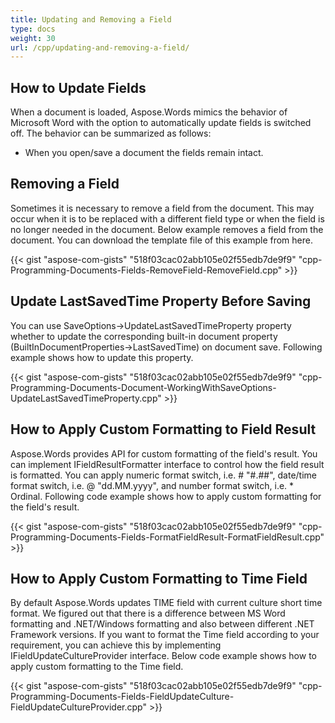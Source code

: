 ```yaml
---
title: Updating and Removing a Field
type: docs
weight: 30
url: /cpp/updating-and-removing-a-field/
---
```


## **How to Update Fields**

When a document is loaded, Aspose.Words mimics the behavior of Microsoft Word with the option to automatically update fields is switched off. The behavior can be summarized as follows:

- When you open/save a document the fields remain intact.

## **Removing a Field**

Sometimes it is necessary to remove a field from the document. This may occur when it is to be replaced with a different field type or when the field is no longer needed in the document. Below example removes a field from the document. You can download the template file of this example from here.

{{< gist "aspose-com-gists" "518f03cac02abb105e02f55edb7de9f9" "cpp-Programming-Documents-Fields-RemoveField-RemoveField.cpp" >}}

## **Update LastSavedTime Property Before Saving**

You can use SaveOptions->UpdateLastSavedTimeProperty property whether to update the corresponding built-in document property (BuiltInDocumentProperties->LastSavedTime) on document save. Following example shows how to update this property. 

{{< gist "aspose-com-gists" "518f03cac02abb105e02f55edb7de9f9" "cpp-Programming-Documents-Document-WorkingWithSaveOptions-UpdateLastSavedTimeProperty.cpp" >}}

## **How to Apply Custom Formatting to Field Result**

Aspose.Words provides API for custom formatting of the field's result. You can implement IFieldResultFormatter interface to control how the field result is formatted. You can apply numeric format switch, i.e. \# "#.##", date/time format switch, i.e. \@ "dd.MM.yyyy", and number format switch, i.e. \* Ordinal. Following code example shows how to apply custom formatting for the field's result.

{{< gist "aspose-com-gists" "518f03cac02abb105e02f55edb7de9f9" "cpp-Programming-Documents-Fields-FormatFieldResult-FormatFieldResult.cpp" >}}

## **How to Apply Custom Formatting to Time Field**

By default Aspose.Words updates TIME field with current culture short time format. We figured out that there is a difference between MS Word formatting and .NET/Windows formatting and also between different .NET Framework versions. If you want to format the Time field according to your requirement, you can achieve this by implementing IFieldUpdateCultureProvider interface. Below code example shows how to apply custom formatting to the Time field.

{{< gist "aspose-com-gists" "518f03cac02abb105e02f55edb7de9f9" "cpp-Programming-Documents-Fields-FieldUpdateCulture-FieldUpdateCultureProvider.cpp" >}}
